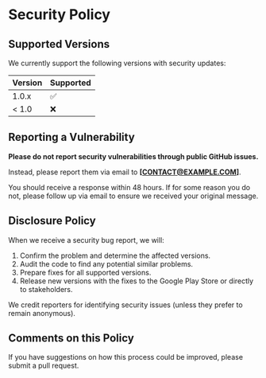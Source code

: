 # Security Policy

## Supported Versions

We currently support the following versions with security updates:

| Version | Supported          |
| ------- | ------------------ |
| 1.0.x   | :white_check_mark: |
| < 1.0   | :x:                |

## Reporting a Vulnerability

**Please do not report security vulnerabilities through public GitHub issues.**

Instead, please report them via email to **[CONTACT@EXAMPLE.COM]**.

You should receive a response within 48 hours. If for some reason you do not, please follow up via email to ensure we received your original message.

## Disclosure Policy

When we receive a security bug report, we will:

1.  Confirm the problem and determine the affected versions.
2.  Audit the code to find any potential similar problems.
3.  Prepare fixes for all supported versions.
4.  Release new versions with the fixes to the Google Play Store or directly to stakeholders.

We credit reporters for identifying security issues (unless they prefer to remain anonymous).

## Comments on this Policy

If you have suggestions on how this process could be improved, please submit a pull request.
